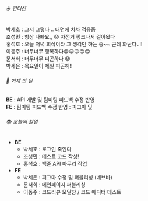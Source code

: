 ###### ☕ 컨디션   
박세호 : 그저 그렇다 .. 대면에 차차 적응중       
조성민 : 항상 나빠요,, :disappointed: 자전거 펑크나서 걸어왔다   
홍석호 : 오늘 저녁 회식이라 그 생각만 하는 중~~ 근데 화난다..!!   
이동주 : 너무너무 행복하다😁😀😉😊😋    
문서희 : 너무너무 피곤하다 :disappointed:    
박세은 : 목요일이 제일 피곤해!!    

###### 🐾 어제 한 일   
**BE** : API 개발 및 팀미팅 피드백 수정 반영   
**FE** : 팀미팅 피드백 수정 반영 : 피그마 및   

###### 📚 오늘의 할일   
- **BE**
  - 박세호 : 로그인 죽인다   
  - 조성민 : 테스트 코드 작성!   
  - 홍석호 : 백준 API 마무리 작업   
- **FE** 
  - 박세은 : 피그마 수정 및 퍼블리싱 (네브바)     
  - 문서희 : 메인페이지 퍼블리싱   
  - 이동주 : 코드리뷰 모달창 / 코드 에디터 테스트   